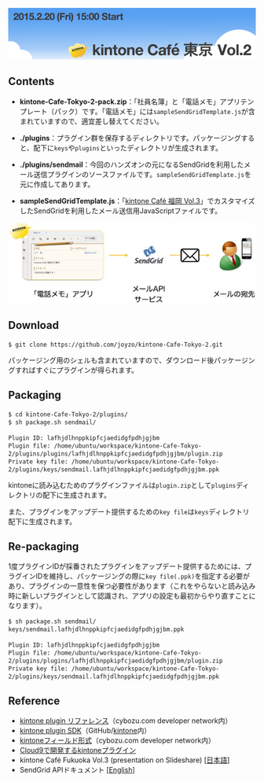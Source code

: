 ![kintoneCafeTitle](image/kintone-cafe-tokyo-2_logo.png)

## Contents
* **kintone-Cafe-Tokyo-2-pack.zip**：「社員名簿」と「電話メモ」アプリテンプレート（パック）です。「電話メモ」には`sampleSendGridTemplate.js`が含まれていますので、適宜差し替えてください。

* **./plugins**：プラグイン群を保存するディレクトリです。パッケージングすると、配下に`keys`や`plugins`といったディレクトリが生成されます。

* **./plugins/sendmail**：今回のハンズオンの元になるSendGridを利用したメール送信プラグインのソースファイルです。`sampleSendGridTemplate.js`を元に作成してあります。

* **sampleSendGridTemplate.js**：「[kintone Café 福岡 Vol.3](http://www.slideshare.net/yamaryu0508b/kintone-caf-vol3kintone-javascriptkintoneproxysendgrid "kintone Café Fukuoka Vol.3 (presentation on Slideshare)")」でカスタマイズしたSendGridを利用したメール送信用JavaScriptファイルです。

![kintone-sendgrid](image/kintone-sendgrid.jpg)

## Download
```
$ git clone https://github.com/joyzo/kintone-Cafe-Tokyo-2.git
```
パッケージング用のシェルも含まれていますので、ダウンロード後パッケージングすればすぐにプラグインが得られます。

## Packaging
```
$ cd kintone-Cafe-Tokyo-2/plugins/
$ sh package.sh sendmail/

Plugin ID: lafhjdlhnppkipfcjaedidgfpdhjgjbm
Plugin file: /home/ubuntu/workspace/kintone-Cafe-Tokyo-2/plugins/plugins/lafhjdlhnppkipfcjaedidgfpdhjgjbm/plugin.zip
Private key file: /home/ubuntu/workspace/kintone-Cafe-Tokyo-2/plugins/keys/sendmail.lafhjdlhnppkipfcjaedidgfpdhjgjbm.ppk
```
kintoneに読み込むためのプラグインファイルは`plugin.zip`として`plugins`ディレクトリの配下に生成されます。

また、プラグインをアップデート提供するための`key file`は`keys`ディレクトリ配下に生成されます。

## Re-packaging
1度プラグインIDが採番されたプラグインをアップデート提供するためには、プラグインIDを維持し、パッケージングの際に`key file(.ppk)`を指定する必要があり、プラグインの一意性を保つ必要性があります（これをやらないと読み込み時に新しいプラグインとして認識され、アプリの設定も最初からやり直すことになります）。
```
$ sh package.sh sendmail/  keys/sendmail.lafhjdlhnppkipfcjaedidgfpdhjgjbm.ppk

Plugin ID: lafhjdlhnppkipfcjaedidgfpdhjgjbm
Plugin file: /home/ubuntu/workspace/kintone-Cafe-Tokyo-2/plugins/plugins/lafhjdlhnppkipfcjaedidgfpdhjgjbm/plugin.zip
Private key file: /home/ubuntu/workspace/kintone-Cafe-Tokyo-2/plugins/keys/sendmail.lafhjdlhnppkipfcjaedidgfpdhjgjbm.ppk
```

## Reference
* [kintone plugin リファレンス](https://cybozudev.zendesk.com/hc/ja/categories/200219390-kintone-plugin)（cybozu.com developer network内）
* [kintone plugin SDK](https://github.com/kintone/plugin-sdk)（GitHub/[kintone](https://github.com/kintone)内）
* [kintoneフィールド形式](https://cybozudev.zendesk.com/hc/ja/articles/202166330)（cybozu.com developer network内）
* [Cloud9で開発するkintoneプラグイン](https://www.joyzo.co.jp/blog/454)
* kintone Café Fukuoka Vol.3 (presentation on Slideshare) [[日本語](http://www.slideshare.net/yamaryu0508b/kintone-caf-vol3kintone-javascriptkintoneproxysendgrid "kintone Café Fukuoka Vol.3 (presentation on Slideshare)")]
* SendGrid APIドキュメント [[English](https://sendgrid.com/docs/API_Reference/Web_API/mail.html "SendGrid APIドキュメント")]
